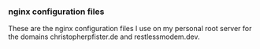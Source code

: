 ### nginx configuration files
These are the nginx configuration files I use on my personal root server for the domains christopherpfister.de and 
restlessmodem.dev.
